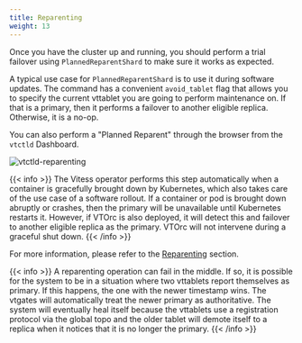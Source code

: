 ```yaml
---
title: Reparenting
weight: 13
---
```


Once you have the cluster up and running, you should perform a trial failover using `PlannedReparentShard` to make sure it works as expected.

A typical use case for `PlannedReparentShard` is to use it during software updates. The command has a convenient `avoid_tablet` flag that allows you to specify the current vttablet you are going to perform maintenance on. If that is a primary, then it performs a failover to another eligible replica. Otherwise, it is a no-op.

You can also perform a "Planned Reparent" through the browser from the `vtctld` Dashboard.

![vtctld-reparenting](../img/vtctld-reparenting.png)

{{< info >}}
The Vitess operator performs this step automatically when a container is gracefully brought down by Kubernetes, which also takes care of the use case of a software rollout. If a container or pod is brought down abruptly or crashes, then the primary will be unavailable until Kubernetes restarts it. However, if VTOrc is also deployed, it will detect this and failover to another eligible replica as the primary. VTOrc will not intervene during a graceful shut down.
{{< /info >}}

For more information, please refer to the [Reparenting](../../configuration-advanced/reparenting) section.

{{< info >}}
A reparenting operation can fail in the middle. If so, it is possible for the system to be in a situation where two vttablets report themselves as primary. If this happens, the one with the newer timestamp wins. The vtgates will automatically treat the newer primary as authoritative. The system will eventually heal itself because the vttablets use a registration protocol via the global topo and the older tablet will demote itself to a replica when it notices that it is no longer the primary.
{{< /info >}}
